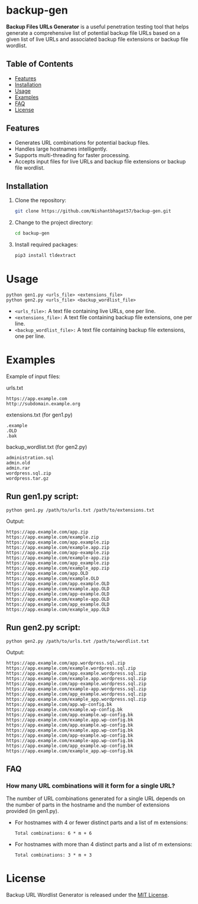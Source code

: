 # backup-gen

**Backup Files URLs Generator** is a useful penetration testing tool that helps generate a comprehensive list of potential backup file URLs based on a given list of live URLs and associated backup file extensions or backup file wordlist.

## Table of Contents

- [Features](#features)
- [Installation](#installation)
- [Usage](#usage)
- [Examples](#examples)
- [FAQ](#faq)
- [License](#license)

## Features

- Generates URL combinations for potential backup files.
- Handles large hostnames intelligently.
- Supports multi-threading for faster processing.
- Accepts input files for live URLs and backup file extensions or backup file wordlist.

## Installation

1. Clone the repository:
   ```bash
   git clone https://github.com/Nishantbhagat57/backup-gen.git
   ```

2. Change to the project directory:
  
   ```bash
   cd backup-gen
   ```

3. Install required packages:

   ```bash
   pip3 install tldextract
   ```


# Usage
```
python gen1.py <urls_file> <extensions_file>
python gen2.py <urls_file> <backup_wordlist_file>
```

- ```<urls_file>:``` A text file containing live URLs, one per line.
- ```<extensions_file>:``` A text file containing backup file extensions, one per line.
- ```<backup_wordlist_file>:``` A text file containing backup file extensions, one per line.


# Examples

Example of input files:

urls.txt
  ```
  https://app.example.com
  http://subdomain.example.org
  ```

extensions.txt (for gen1.py)
  ```
  .example
  .OLD
  .bak
  ```

backup_wordlist.txt (for gen2.py)
  ```
  administration.sql
  admin.old
  admin.rar
  wordpress.sql.zip
  wordpress.tar.gz
  ```

## Run gen1.py script:

  ```python gen1.py /path/to/urls.txt /path/to/extensions.txt```

Output:
  ```
  https://app.example.com/app.zip
  https://app.example.com/example.zip
  https://app.example.com/app.example.zip
  https://app.example.com/example.app.zip
  https://app.example.com/app-example.zip
  https://app.example.com/example-app.zip
  https://app.example.com/app_example.zip
  https://app.example.com/example_app.zip
  https://app.example.com/app.OLD
  https://app.example.com/example.OLD
  https://app.example.com/app.example.OLD
  https://app.example.com/example.app.OLD
  https://app.example.com/app-example.OLD
  https://app.example.com/example-app.OLD
  https://app.example.com/app_example.OLD
  https://app.example.com/example_app.OLD
  ```

## Run gen2.py script:

   ```python gen2.py /path/to/urls.txt /path/to/wordlist.txt```

Output:
  ```
  https://app.example.com/app.wordpress.sql.zip
  https://app.example.com/example.wordpress.sql.zip
  https://app.example.com/app.example.wordpress.sql.zip
  https://app.example.com/example.app.wordpress.sql.zip
  https://app.example.com/app-example.wordpress.sql.zip
  https://app.example.com/example-app.wordpress.sql.zip
  https://app.example.com/app_example.wordpress.sql.zip
  https://app.example.com/example_app.wordpress.sql.zip
  https://app.example.com/app.wp-config.bk
  https://app.example.com/example.wp-config.bk
  https://app.example.com/app.example.wp-config.bk
  https://app.example.com/example.app.wp-config.bk
  https://app.example.com/app.example.wp-config.bk
  https://app.example.com/example.app.wp-config.bk
  https://app.example.com/app-example.wp-config.bk
  https://app.example.com/example-app.wp-config.bk
  https://app.example.com/app_example.wp-config.bk
  https://app.example.com/example_app.wp-config.bk
  ```

## FAQ

### How many URL combinations will it form for a single URL?

The number of URL combinations generated for a single URL depends on the number of parts in the hostname and the number of extensions provided (in gen1.py).

- For hostnames with 4 or fewer distinct parts and a list of m extensions:

    ```Total combinations: 6 * m + 6```

- For hostnames with more than 4 distinct parts and a list of m extensions:

    ```Total combinations: 3 * m + 3```

# License
Backup URL Wordlist Generator is released under the [MIT License](LICENSE).
